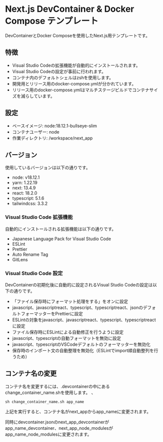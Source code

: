 # Next.js DevContainer & Docker Compose テンプレート

DevContainerとDocker Composeを使用したNext.js用テンプレートです。

## 特徴

- Visual Studio Codeの拡張機能が自動的にインストールされます。
- Visual Studio Codeの設定が事前に行われます。
- コンテナ内のデフォルトシェルはzshを使用します。
- 開発用とリリース用のdocker-compose.ymlが分かれています。
- リリース用のdocker-compose.ymlはマルチステージビルドでコンテナサイズを減らしています。

## 設定

- ベースイメージ: node:18.12.1-bullseye-slim
- コンテナユーザー: node
- 作業ディレクトリ: /workspace/next_app

## バージョン

使用しているバージョンは以下の通りです。

- node: v18.12.1
- yarn: 1.22.19
- next: 13.4.9
- react: 18.2.0
- typescript: 5.1.6
- tailwindcss: 3.3.2

### Visual Studio Code 拡張機能

自動的にインストールされる拡張機能は以下の通りです。

- Japanese Language Pack for Visual Studio Code
- ESLint
- Prettier
- Auto Rename Tag
- GitLens

### Visual Studio Code 設定

DevContainerの初期化後に自動的に設定されるVisual Studio Codeの設定は以下の通りです。

- 「ファイル保存時にフォーマット処理をする」をオンに設定
- javascript、javascriptreact、typescript、typescriptreact、jsonのデフォルトフォーマッターをPrettierに設定
- ESLintの対象をjavascript、javascriptreact、typescript、typescriptreactに設定
- ファイル保存時にESLintによる自動修正を行うように設定
- javascript、typescriptの自動フォーマットを無効に設定
- javascript、typescriptのVSCodeデフォルトのフォーマッターを無効化
- 保存時のインポート文の自動整理を無効化（ESLintでimport順自動整列を行うため）

## コンテナ名の変更

コンテナ名を変更するには、.devcontainerの中にあるchange_container_name.shを使用します。
、
```
sh change_container_name.sh app_name
```
上記を実行すると、コンテナ名がnext_appからapp_nameに変更されます。

同時にdevcontainer.jsonのnext_app_devcontainerがapp_name_devcontainer、next_app_node_modulesがapp_name_node_modulesに変更されます。

